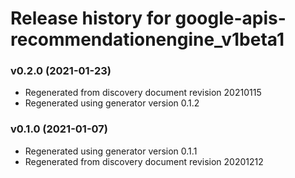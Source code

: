 # Release history for google-apis-recommendationengine_v1beta1

### v0.2.0 (2021-01-23)

* Regenerated from discovery document revision 20210115
* Regenerated using generator version 0.1.2

### v0.1.0 (2021-01-07)

* Regenerated using generator version 0.1.1
* Regenerated from discovery document revision 20201212

